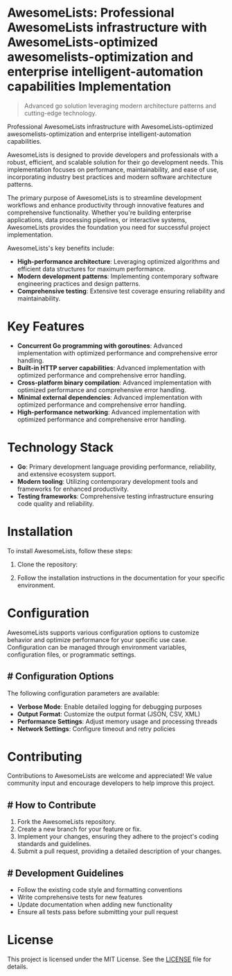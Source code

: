 <!-- fallback_AwesomeLists_20251001223251_23284 -->

# AwesomeLists: Professional AwesomeLists infrastructure with AwesomeLists-optimized awesomelists-optimization and enterprise intelligent-automation capabilities Implementation
> Advanced go solution leveraging modern architecture patterns and cutting-edge technology.

Professional AwesomeLists infrastructure with AwesomeLists-optimized awesomelists-optimization and enterprise intelligent-automation capabilities.

AwesomeLists is designed to provide developers and professionals with a robust, efficient, and scalable solution for their go development needs. This implementation focuses on performance, maintainability, and ease of use, incorporating industry best practices and modern software architecture patterns.

The primary purpose of AwesomeLists is to streamline development workflows and enhance productivity through innovative features and comprehensive functionality. Whether you're building enterprise applications, data processing pipelines, or interactive systems, AwesomeLists provides the foundation you need for successful project implementation.

AwesomeLists's key benefits include:

* **High-performance architecture**: Leveraging optimized algorithms and efficient data structures for maximum performance.
* **Modern development patterns**: Implementing contemporary software engineering practices and design patterns.
* **Comprehensive testing**: Extensive test coverage ensuring reliability and maintainability.

# Key Features

* **Concurrent Go programming with goroutines**: Advanced implementation with optimized performance and comprehensive error handling.
* **Built-in HTTP server capabilities**: Advanced implementation with optimized performance and comprehensive error handling.
* **Cross-platform binary compilation**: Advanced implementation with optimized performance and comprehensive error handling.
* **Minimal external dependencies**: Advanced implementation with optimized performance and comprehensive error handling.
* **High-performance networking**: Advanced implementation with optimized performance and comprehensive error handling.

# Technology Stack

* **Go**: Primary development language providing performance, reliability, and extensive ecosystem support.
* **Modern tooling**: Utilizing contemporary development tools and frameworks for enhanced productivity.
* **Testing frameworks**: Comprehensive testing infrastructure ensuring code quality and reliability.

# Installation

To install AwesomeLists, follow these steps:

1. Clone the repository:


2. Follow the installation instructions in the documentation for your specific environment.

# Configuration

AwesomeLists supports various configuration options to customize behavior and optimize performance for your specific use case. Configuration can be managed through environment variables, configuration files, or programmatic settings.

## # Configuration Options

The following configuration parameters are available:

* **Verbose Mode**: Enable detailed logging for debugging purposes
* **Output Format**: Customize the output format (JSON, CSV, XML)
* **Performance Settings**: Adjust memory usage and processing threads
* **Network Settings**: Configure timeout and retry policies

# Contributing

Contributions to AwesomeLists are welcome and appreciated! We value community input and encourage developers to help improve this project.

## # How to Contribute

1. Fork the AwesomeLists repository.
2. Create a new branch for your feature or fix.
3. Implement your changes, ensuring they adhere to the project's coding standards and guidelines.
4. Submit a pull request, providing a detailed description of your changes.

## # Development Guidelines

* Follow the existing code style and formatting conventions
* Write comprehensive tests for new features
* Update documentation when adding new functionality
* Ensure all tests pass before submitting your pull request

# License

This project is licensed under the MIT License. See the [LICENSE](https://github.com/Willysc10/AwesomeLists/blob/main/LICENSE) file for details.
